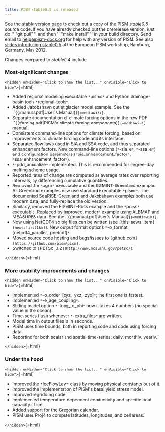 ```yaml
---
title: PISM stable0.5 is released
---
```


See the [stable version page](:stable_version) to check out a
copy of the PISM *stable0.5* source code. If you have already checked
out the prerelease version, just do '' "git pull" '' and then ''
"make install" '' in your build directory. Send email to
[help@pism-docs.org](help@pism-docs.org) for help with any
version of PISM. See also [slides introducing
stable0.5](http://www2.gi.alaska.edu/snowice/glaciers/iceflow/bueler-hamburg.pdf)
at the European PISM workshop, Hamburg, Germany, May 2012.

Changes compared to *stable0.4* include

### Most-significant changes

`<hidden onHidden="Click to show the list..." onVisible="Click to hide">`{=html}

* Added regional modeling executable `*`pismo`*` and Python drainage-basin tools `*`regional-tools`*`.
* Added Jakobshavn outlet glacier model example.  See the ``{{:manual.pdf|User's Manual}}`{=mediawiki}`.
* Separate documentation of climate forcing options in the new PDF ``{{:forcing.pdf|PISM's climate forcing components}}`{=mediawiki}` manual.
* Consistent command-line options for climate forcing, based on improvements to climate forcing code and its interface.
* Separated flow laws used in SIA and SSA code, and thus separated enhancement factors.  New command-line options (`*`-sia_e`*`, `*`-ssa_e`*`) and configuration parameters (`*`sia_enhancement_factor`*`, `*`ssa_enhancement_factor`*`).
* `*`-pdd_annualize`*` implemented.  This is recommended for degree-day melting scheme usage.
* Reported rates of change are computed as average rates over reporting intervals, by differencing cumulative quantities.
* Removed the `*`pgrn`*` executable and the EISMINT-Greenland example.  All Greenland examples now use standard executable `*`pismr`*`.  The documented SeaRISE-Greenland and Jakobshavn examples both use modern data, and fully-replace the old version.
* Similarly, removed the EISMINT-Ross example and the `*`pross`*` executable.  Replaced by improved, modern example using ALBMAP and MEASURES data.  See the ``{{:manual.pdf|User's Manual}}`{=mediawiki}`.
* Now using NetCDF4 so big files can be written (see `[`this`` ``news`` ``item`](news:first1km)`).  New output format options `*`-o_format`` ``[netcdf4_parallel,`` ``pnetcdf]`*`.
* Moved source code hosting and bugs/issues to `[`github.com`](https://github.com/pism/pism)`.
* Switched to `[`PETSc`` ``3.2`](http://www.mcs.anl.gov/petsc/)`.`

`</hidden>`{=html}

### More usability improvements and changes

`<hidden onHidden="Click to show the list..." onVisible="Click to hide">`{=html}

* Implemented `*`-o_order`` ``[xyz,`` ``yxz,`` ``zyx]`*`; the first one is fastest.
* Implemented `*`-e_age_coupling`*`.
* Sliding model option `*`-topg_to_phi`*` now it takes 4 numbers (no special value in the ocean).
* Time-series flush whenever `*`-extra_files`*` are written.
* Model time in output files is in seconds.
* PISM uses time bounds, both in reporting code and code using forcing data.
* Reporting for both scalar and spatial time-series: daily, monthly, yearly.`

`</hidden>`{=html}

### Under the hood

`<hidden onHidden="Click to show the list..." onVisible="Click to hide">`{=html}

* Improved the `*`IceFlowLaw`*` class by moving physical constants out of it.
* Improved the implementation of PISM's basal yield stress model.
* Improved regridding code.
* Implemented temperature-dependent conductivity and specific heat capacity of ice.
* Added support for the Gregorian calendar.
* PISM uses Proj4 to compute latitudes, longitudes, and cell areas.`

`</hidden>`{=html}

